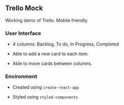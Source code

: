 ## Trello Mock

Working demo of Trello. Mobile friendly.

### User Interface

- 4 columns: Backlog, To do, In Progress, Completed

- Able to add a new card to each item.

- Able to move cards between columns.

### Environment

- Created using `create-react-app`

- Styled using `styled-components`
